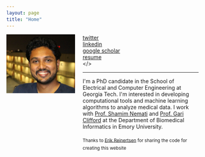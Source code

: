 ```yaml
---
layout: page 
title: "Home"
---
```


<div style="float:left;margin:0 20px 1000px 0">
   <img align="left" src="assets/supreeth_pic2_crop.jpeg" width="180">
</div>

<i class='fa fa-twitter fa-fw'></i>  [twitter](https://twitter.com/sprajw) <br>
<i class='fa fa-linkedin fa-fw'></i> [linkedin](https://www.linkedin.com/in/supreeth-prajwal/) <br>
<i class='fa fa-graduation-cap fa-fw'></i>  [google scholar](https://scholar.google.com/citations?user=BPT-V4AAAAAJ&hl=en) <br>
<i class='fa fa-file-text fa-fw'></i>  [resume](https://supreethprajwal.github.io/cv) <br>
<i class='fa fa-envelope fa-fw'></i> <a id="email"></> <br> 

<script>
<!--
var email_address = "supreeth" + "@" + "gatech";
email_address += ".edu";
$("#email").attr("href", "mailto:" + email_address).html("email");
//-->
</script>

---
I'm a PhD candidate in the School of Electrical and Computer Engineering at Georgia Tech. I'm interested in developing computational tools and machine learning algorithms to analyze medical data. 
I work with [Prof. Shamim Nemati](http://nematilab.info/people/shamim/index.html) and [Prof. Gari Clifford](http://gdclifford.info/people/gari) at the Department of Biomedical Informatics in Emory University.

<sub>Thanks to [Erik Reinertsen](https://github.com/erikrtn/erikrtn.github.io) for sharing the code for creating this website</sub>
